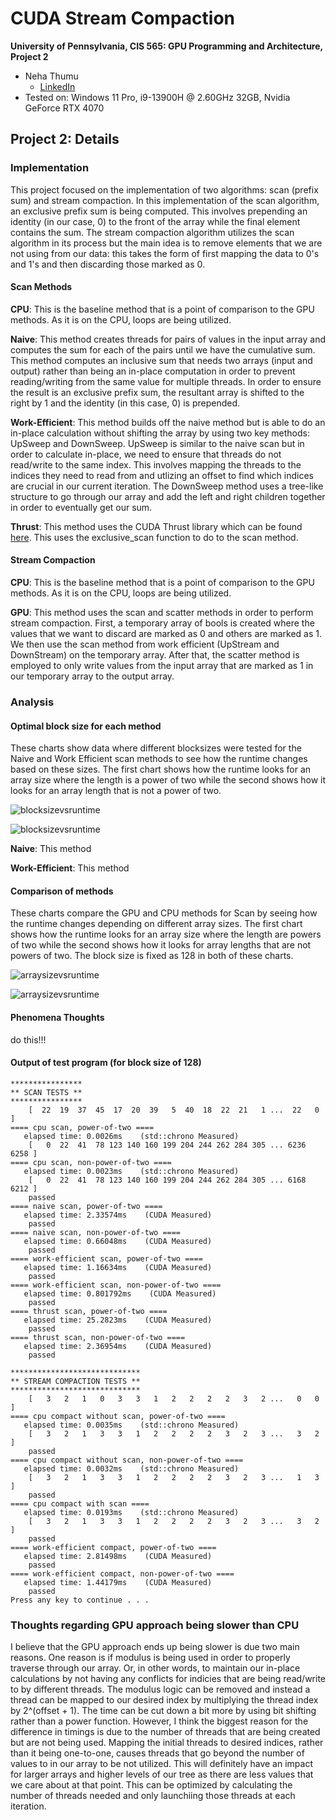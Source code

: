 CUDA Stream Compaction
======================

**University of Pennsylvania, CIS 565: GPU Programming and Architecture, Project 2**

* Neha Thumu
  * [LinkedIn](https://www.linkedin.com/in/neha-thumu/)
* Tested on: Windows 11 Pro, i9-13900H @ 2.60GHz 32GB, Nvidia GeForce RTX 4070

## Project 2: Details 

### Implementation
This project focused on the implementation of two algorithms: scan (prefix sum) and stream compaction. In this implementation of the scan algorithm, an exclusive prefix sum is being computed. This involves prepending an identity (in our case, 0) to the front of the array while the final element contains the sum. The stream compaction algorithm utilizes the scan algorithm in its process but the main idea is to remove elements that we are not using from our data: this takes the form of first mapping the data to 0's and 1's and then discarding those marked as 0. 

#### Scan Methods
**CPU**: This is the baseline method that is a point of comparison to the GPU methods. As it is on the CPU, loops are being utilized.

**Naive**: This method creates threads for pairs of values in the input array and computes the sum for each of the pairs until we have the cumulative sum. This method computes an inclusive sum that needs two arrays (input and output) rather than being an in-place computation in order to prevent reading/writing from the same value for multiple threads. In order to ensure the result is an exclusive prefix sum, the resultant array is shifted to the right by 1 and the identity (in this case, 0) is prepended.

**Work-Efficient**: This method builds off the naive method but is able to do an in-place calculation without shifting the array by using two key methods: UpSweep and DownSweep. UpSweep is similar to the naive scan but in order to calculate in-place, we need to ensure that threads do not read/write to the same index. This involves mapping the threads to the indices they need to read from and utlizing an offset to find which indices are crucial in our current iteration. The DownSweep method uses a tree-like structure to go through our array and add the left and right children together in order to eventually get our sum. 

**Thrust**: This method uses the CUDA Thrust library which can be found [here](https://nvidia.github.io/cccl/thrust/). This uses the exclusive_scan function to do to the scan method. 

#### Stream Compaction
**CPU**: This is the baseline method that is a point of comparison to the GPU methods. As it is on the CPU, loops are being utilized.

**GPU**: This method uses the scan and scatter methods in order to perform stream compaction. First, a temporary array of bools is created where the values that we want to discard are marked as 0 and others are marked as 1. We then use the scan method from work efficient (UpStream and DownStream) on the temporary array. After that, the scatter method is employed to only write values from the input array that are marked as 1 in our temporary array to the output array.

### Analysis
#### Optimal block size for each method
These charts show data where different blocksizes were tested for the Naive and Work Efficient scan methods to see how the runtime changes based on these sizes. The first chart shows how the runtime looks for an array size where the length is a power of two while the second shows how it looks for an array length that is not a power of two.

![blocksizevsruntime](https://github.com/thumun/Project2-Stream-Compaction/blob/main/img/blocksize_runtime_powtwo.png)

![blocksizevsruntime](https://github.com/thumun/Project2-Stream-Compaction/blob/main/img/blocksize_runtime_nonpowtwo.png)

**Naive**: This method

**Work-Efficient**: This method  

#### Comparison of methods
These charts compare the GPU and CPU methods for Scan by seeing how the runtime changes depending on different array sizes. The first chart shows how the runtime looks for an array size where the length are powers of two while the second shows how it looks for array lengths that are not powers of two. The block size is fixed as 128 in both of these charts.

![arraysizevsruntime](https://github.com/thumun/Project2-Stream-Compaction/blob/main/img/arraysize_runtime_powtwo.png)

![arraysizevsruntime](https://github.com/thumun/Project2-Stream-Compaction/blob/main/img/arraysize_runtime_nonpowtwo.png)

#### Phenomena Thoughts
do this!!!

#### Output of test program (for block size of 128)
```
****************
** SCAN TESTS **
****************
    [  22  19  37  45  17  20  39   5  40  18  22  21   1 ...  22   0 ]
==== cpu scan, power-of-two ====
   elapsed time: 0.0026ms    (std::chrono Measured)
    [   0  22  41  78 123 140 160 199 204 244 262 284 305 ... 6236 6258 ]
==== cpu scan, non-power-of-two ====
   elapsed time: 0.0023ms    (std::chrono Measured)
    [   0  22  41  78 123 140 160 199 204 244 262 284 305 ... 6168 6212 ]
    passed
==== naive scan, power-of-two ====
   elapsed time: 2.33574ms    (CUDA Measured)
    passed
==== naive scan, non-power-of-two ====
   elapsed time: 0.66048ms    (CUDA Measured)
    passed
==== work-efficient scan, power-of-two ====
   elapsed time: 1.16634ms    (CUDA Measured)
    passed
==== work-efficient scan, non-power-of-two ====
   elapsed time: 0.801792ms    (CUDA Measured)
    passed
==== thrust scan, power-of-two ====
   elapsed time: 25.2823ms    (CUDA Measured)
    passed
==== thrust scan, non-power-of-two ====
   elapsed time: 2.36954ms    (CUDA Measured)
    passed

*****************************
** STREAM COMPACTION TESTS **
*****************************
    [   3   2   1   0   3   3   1   2   2   2   2   3   2 ...   0   0 ]
==== cpu compact without scan, power-of-two ====
   elapsed time: 0.0035ms    (std::chrono Measured)
    [   3   2   1   3   3   1   2   2   2   2   3   2   3 ...   3   2 ]
    passed
==== cpu compact without scan, non-power-of-two ====
   elapsed time: 0.0032ms    (std::chrono Measured)
    [   3   2   1   3   3   1   2   2   2   2   3   2   3 ...   1   3 ]
    passed
==== cpu compact with scan ====
   elapsed time: 0.0193ms    (std::chrono Measured)
    [   3   2   1   3   3   1   2   2   2   2   3   2   3 ...   3   2 ]
    passed
==== work-efficient compact, power-of-two ====
   elapsed time: 2.81498ms    (CUDA Measured)
    passed
==== work-efficient compact, non-power-of-two ====
   elapsed time: 1.44179ms    (CUDA Measured)
    passed
Press any key to continue . . .
```

### Thoughts regarding GPU approach being slower than CPU
I believe that the GPU approach ends up being slower is due two main reasons. One reason is if modulus is being used in order to properly traverse through our array. Or, in other words, to maintain our in-place calculations by not having any conflicts for indicies that are being read/write to by different threads. The modulus logic can be removed and instead a thread can be mapped to our desired index by multiplying the thread index by 2^(offset + 1). The time can be cut down a bit more by using bit shifting rather than a power function. However, I think the biggest reason for the difference in timings is due to the number of threads that are being created but are not being used. Mapping the initial threads to desired indices, rather than it being one-to-one, causes threads that go beyond the number of values to in our array to be not utilized. This will definitely have an impact for larger arrays and higher levels of our tree as there are less values that we care about at that point. This can be optimized by calculating the number of threads needed and only launchiing those threads at each iteration.
